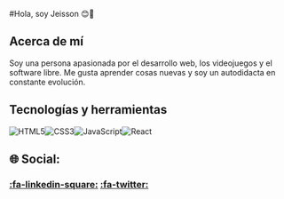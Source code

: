 #Hola, soy Jeisson  😊👋

## Acerca de mí
Soy una persona apasionada por el desarrollo web, los videojuegos y el software libre. Me gusta aprender cosas nuevas y soy un autodidacta en constante evolución.


## Tecnologías y herramientas

![HTML5](https://img.shields.io/badge/html5-%23E34F26.svg?style=for-the-badge&logo=html5&logoColor=white)![CSS3](https://img.shields.io/badge/css3-%231572B6.svg?style=for-the-badge&logo=css3&logoColor=white)![JavaScript](https://img.shields.io/badge/javascript-%23323330.svg?style=for-the-badge&logo=javascript&logoColor=%23F7DF1E)![React](https://img.shields.io/badge/react-%2320232a.svg?style=for-the-badge&logo=react&logoColor=%2361DAFB)

## 🌐 Social:

### [:fa-linkedin-square:][1] [:fa-twitter:][2]
[1]: https://www.linkedin.com/in/jeisson-rodriguez-fp115/ "linkedin"
[2]: https://twitter.com/JeissonR115 "twitter"
